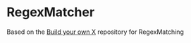 # RegexMatcher

Based on the [Build your own X](https://github.com/codecrafters-io/build-your-own-x?tab=readme-ov-file#build-your-own-regex-engine) repository for RegexMatching